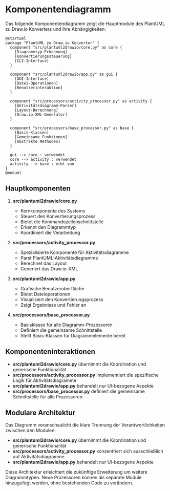 # Komponentendiagramm

Das folgende Komponentendiagramm zeigt die Hauptmodule des PlantUML zu Draw.io Konverters und ihre Abhängigkeiten:

```plantuml
@startuml
package "PlantUML zu Draw.io Konverter" {
  component "src/plantuml2drawio/core.py" as core {
    [Diagrammtyp-Erkennung]
    [Konvertierungssteuerung]
    [CLI-Interface]
  }
  
  component "src/plantuml2drawio/app.py" as gui {
    [GUI-Interface]
    [Datei-Operationen]
    [Benutzerinteraktion]
  }
  
  component "src/processors/activity_processor.py" as activity {
    [Aktivitätsdiagramm-Parser]
    [Layout-Berechnung]
    [Draw.io-XML-Generator]
  }
  
  component "src/processors/base_processor.py" as base {
    [Basis-Klassen]
    [Gemeinsame Funktionen]
    [Abstrakte Methoden]
  }
  
  gui --> core : verwendet
  core --> activity : verwendet
  activity --> base : erbt von
}
@enduml
```

## Hauptkomponenten

1. **src/plantuml2drawio/core.py**
   - Kernkomponente des Systems
   - Steuert den Konvertierungsprozess
   - Bietet die Kommandozeilenschnittstelle
   - Erkennt den Diagrammtyp
   - Koordiniert die Verarbeitung

2. **src/processors/activity_processor.py**
   - Spezialisierte Komponente für Aktivitätsdiagramme
   - Parst PlantUML-Aktivitätsdiagramme
   - Berechnet das Layout
   - Generiert das Draw.io-XML

3. **src/plantuml2drawio/app.py**
   - Grafische Benutzeroberfläche
   - Bietet Dateioperationen
   - Visualisiert den Konvertierungsprozess
   - Zeigt Ergebnisse und Fehler an

4. **src/processors/base_processor.py**
   - Basisklasse für alle Diagramm-Prozessoren
   - Definiert die gemeinsame Schnittstelle
   - Stellt Basis-Klassen für Diagrammelemente bereit

## Komponenteninteraktionen

- **src/plantuml2drawio/core.py** übernimmt die Koordination und generische Funktionalität
- **src/processors/activity_processor.py** implementiert die spezifische Logik für Aktivitätsdiagramme
- **src/plantuml2drawio/app.py** behandelt nur UI-bezogene Aspekte
- **src/processors/base_processor.py** definiert die gemeinsame Schnittstelle für alle Prozessoren

## Modulare Architektur

Das Diagramm veranschaulicht die klare Trennung der Verantwortlichkeiten zwischen den Modulen:

- **src/plantuml2drawio/core.py** übernimmt die Koordination und generische Funktionalität
- **src/processors/activity_processor.py** konzentriert sich ausschließlich auf Aktivitätsdiagramme
- **src/plantuml2drawio/app.py** behandelt nur UI-bezogene Aspekte

Diese Architektur erleichtert die zukünftige Erweiterung um weitere Diagrammtypen. Neue Prozessoren können als separate Module hinzugefügt werden, ohne bestehenden Code zu verändern. 